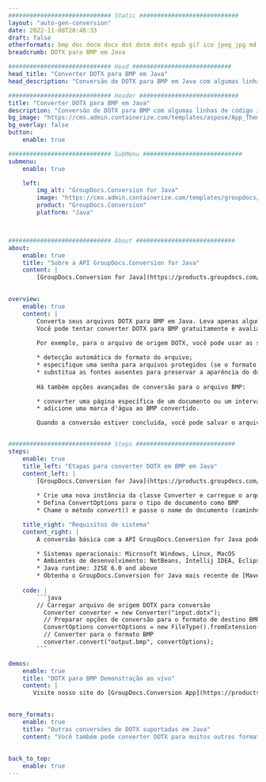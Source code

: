 ```yaml
---
############################# Static ############################
layout: "auto-gen-conversion"
date: 2022-11-08T20:46:33
draft: false
otherformats: bmp doc docm docx dot dotm dotx epub gif ico jpeg jpg md odt ott pdf png psd rtf tex tif tiff txt xps
breadcrumb: DOTX para BMP em Java

############################# Head ############################
head_title: "Converter DOTX para BMP em Java"
head_description: "Conversão de DOTX para BMP em Java com algumas linhas de código. Converta mais de 160 formatos de arquivo usando a API de conversão de documentos do GroupDocs para Java"

############################# Header ############################
title: "Converter DOTX para BMP em Java"
description: "Conversão de DOTX para BMP com algumas linhas de código Java"
bg_image: "https://cms.admin.containerize.com/templates/aspose/App_Themes/V3/images/bg/header1.png"
bg_overlay: false
button:
    enable: true

############################# SubMenu ############################
submenu:
    enable: true

    left:
        img_alt: "GroupDocs.Conversion for Java"
        image: "https://cms.admin.containerize.com/templates/groupdocs/images/product-logos/90x90-noborder/groupdocs-conversion-java.png"
        product: "GroupDocs.Conversion"
        platform: "Java"



############################# About ############################
about:
    enable: true
    title: "Sobre a API GroupDocs.Conversion for Java"
    content: |
        [GroupDocs.Conversion for Java](https://products.groupdocs.com/conversion/java/) é uma API avançada de conversão de formato de arquivo para conversão entre formatos populares de imagem e documento, como Microsoft Office, OpenDocument, PDF, HTML, e-mail, CAD. e muito mais com apenas algumas linhas de código. A API nativa detecta automaticamente os formatos dos documentos originais e oferece muitas opções para personalizar os documentos convertidos. Juntamente com a função de extrair informações de um documento, ele também suporta o armazenamento em cache dos resultados da conversão para o disco local por padrão. No entanto, qualquer tipo de armazenamento em cache pode ser suportado pela implementação das interfaces apropriadas - Amazon S3, Dropbox, Google Drive, Windows Azure, Reddis ou quaisquer outras.
    

overview:
    enable: true
    content: |
        Converta seus arquivos DOTX para BMP em Java. Leva apenas algumas linhas de código Java em qualquer plataforma de sua escolha, como Windows, Linux, macOS.
        Você pode tentar converter DOTX para BMP gratuitamente e avaliar a qualidade dos resultados da conversão. Junto com scripts de conversão de arquivo simples, você pode tentar opções mais sofisticadas para carregar o arquivo de origem DOTX e armazenar a saída BMP. 
        
        Por exemplo, para o arquivo de origem DOTX, você pode usar as seguintes opções de carregamento:

        * detecção automática do formato do arquivo;
        * especifique uma senha para arquivos protegidos (se o formato de arquivo for compatível);
        * substitua as fontes ausentes para preservar a aparência do documento.
        
        Há também opções avançadas de conversão para o arquivo BMP:

        * converter uma página específica de um documento ou um intervalo de páginas;
        * adicione uma marca d'água ao BMP convertido.

        Quando a conversão estiver concluída, você pode salvar o arquivo BMP no caminho do arquivo local ou em qualquer armazenamento de terceiros, como FTP, Amazon S3, Google Drive, Dropbox etc. Observe - para converter DOTX para BMP, você não precisa instalar nenhum software adicional, como MS Office, Open Office, Adobe Acrobat Reader etc.


############################# Steps ############################
steps:
    enable: true
    title_left: "Etapas para converter DOTX em BMP em Java"
    content_left: |
        [GroupDocs.Conversion for Java](https://products.groupdocs.com/conversion/java/) permite que os desenvolvedores convertam facilmente o arquivo DOTX para BMP com algumas linhas de código.
        
        * Crie uma nova instância da classe Converter e carregue o arquivo DOTX com o caminho completo
        * Defina ConvertOptions para o tipo de documento como BMP
        * Chame o método convert() e passe o nome do documento (caminho completo) e formato (BMP) como parâmetro

    title_right: "Requisitos de sistema"
    content_right: |
        A conversão básica com a API GroupDocs.Conversion for Java pode ser feita com apenas algumas linhas de código. Nossas APIs são suportadas em todas as principais plataformas e sistemas operacionais. Antes de executar o código abaixo, certifique-se de ter os seguintes pré-requisitos instalados em seu sistema.

        * Sistemas operacionais: Microsoft Windows, Linux, MacOS
        * Ambientes de desenvolvimento: NetBeans, Intellij IDEA, Eclipse, etc.
        * Java runtime: J2SE 6.0 and above
        * Obtenha o GroupDocs.Conversion for Java mais recente de [Maven](https://repository.groupdocs.com/webapp/#/artifacts/browse/tree/General/repo/com/groupdocs/groupdocs-conversion)
         
    code: |
        ```java    
        // Carregar arquivo de origem DOTX para conversão
          Converter converter = new Converter("input.dotx");
          // Preparar opções de conversão para o formato de destino BMP
          ConvertOptions convertOptions = new FileType().fromExtension("bmp").getConvertOptions();
          // Converter para o formato BMP
          converter.convert("output.bmp", convertOptions);
        ```

demos:
    enable: true
    title: "DOTX para BMP Demonstração ao vivo"
    content: |
       Visite nosso site do [GroupDocs.Conversion App](https://products.groupdocs.app/conversion/family) e experimente a conversão de DOTX para BMP agora. A demonstração gratuita tem os seguintes benefícios
          

more_formats:
    enable: true
    title: "Outras conversões de DOTX suportadas em Java"
    content: "Você também pode converter DOTX para muitos outros formatos de arquivo. Por favor, veja a lista abaixo."
       
       
back_to_top:
    enable: true
---
```

